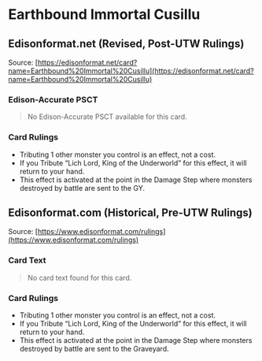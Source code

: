 # Earthbound Immortal Cusillu

## Edisonformat.net (Revised, Post-UTW Rulings)

Source: [https://edisonformat.net/card?name=Earthbound%20Immortal%20Cusillu](https://edisonformat.net/card?name=Earthbound%20Immortal%20Cusillu)

### Edison-Accurate PSCT

> No Edison-Accurate PSCT available for this card.

### Card Rulings

*   Tributing 1 other monster you control is an effect, not a cost.
*   If you Tribute “Lich Lord, King of the Underworld” for this effect, it will return to your hand.
*   This effect is activated at the point in the Damage Step where monsters destroyed by battle are sent to the GY.


## Edisonformat.com (Historical, Pre-UTW Rulings)

Source: [https://www.edisonformat.com/rulings](https://www.edisonformat.com/rulings)

### Card Text

> No card text found for this card.

### Card Rulings

*   Tributing 1 other monster you control is an effect, not a cost.
*   If you Tribute “Lich Lord, King of the Underworld” for this effect, it will return to your hand.
*   This effect is activated at the point in the Damage Step where monsters destroyed by battle are sent to the Graveyard.


